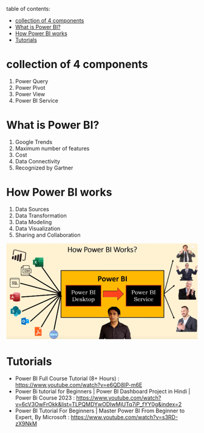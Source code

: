 table  of contents:
- [collection of 4 components](#collection-of-4-components)
- [What is Power BI?](#what-is-power-bi)
- [How Power BI works](#how-power-bi-works)
- [Tutorials](#tutorials)

# collection of 4 components
  1. Power Query
  2. Power Pivot
  3. Power View
  4. Power BI Service

# What is Power BI?
 1. Google Trends
 2. Maximum number of features
 3. Cost
 4. Data Connectivity
 5. Recognized by Gartner

# How Power BI works
 1. Data Sources
 2. Data Transformation
 3. Data Modeling
 4. Data Visualization
 5. Sharing and Collaboration

![alt text](assets/how_power_bi_works.png)


# Tutorials
- Power BI Full Course Tutorial (8+ Hours) : https://www.youtube.com/watch?v=e6QD8lP-m6E 
-  Power Bi tutorial for Beginners | Power BI Dashboard Project in Hindi | Power Bi Course 2023  : https://www.youtube.com/watch?v=6cV3OwFrOkk&list=TLPQMDYwODIwMjUTq7iP_fYY0g&index=2
-  Power BI Tutorial For Beginners | Master Power BI From Beginner to Expert, By Microsoft  : https://www.youtube.com/watch?v=s3RD-zX9NkM